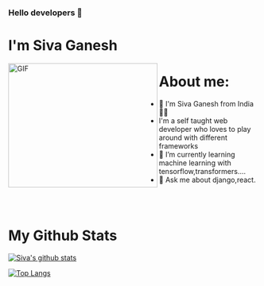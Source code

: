 ### Hello developers 👋
# I'm Siva Ganesh

<img src="https://media.giphy.com/media/USV0ym3bVWQJJmNu3N/giphy.gif" alt="GIF" width=300 height=250 align='left'></a>   



# About me:
- 👨 I'm Siva Ganesh from India :rainbow_flag: 
-    I'm a self taught web developer who loves to play around with different frameworks
- 🌱 I’m currently learning machine learning with tensorflow,transformers....
- 💬 Ask me about django,react. 

<br/>
<br/>

# My Github Stats
[![Siva's github stats](https://github-readme-stats.vercel.app/api?username=user-siva&count_private=true&show_icons=true&theme=radical&hide_rank=false)](https://github.com/user-siva/github-readme-stats)

[![Top Langs](https://github-readme-stats.vercel.app/api/top-langs/?username=user-siva)](https://github.com/user-siva/github-readme-stats)
